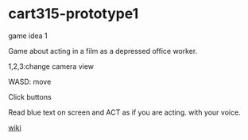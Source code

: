 # cart315-prototype1
game idea 1

Game about acting in a film as a depressed office worker.

1,2,3:change camera view

WASD: move

Click buttons

Read blue text on screen and ACT as if you are acting. with your voice.

[wiki](https://github.com/ZiDiZhu/cart315-prototype1/wiki)
